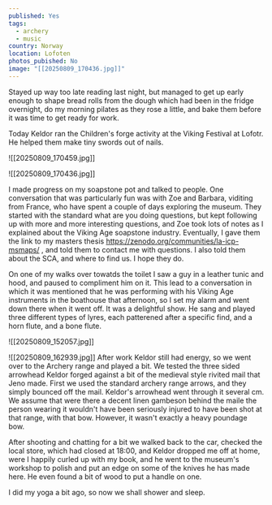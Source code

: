 ```yaml
---
published: Yes
tags:
  - archery
  - music
country: Norway
location: Lofoten
photos_pubished: No
image: "[[20250809_170436.jpg]]"
---
```

Stayed up way too late reading last night, but managed to get up early enough to shape bread rolls from the dough which had been in the fridge overnight, do my morning pilates as they rose a little, and bake them before it was time to get ready for work. 

Today Keldor ran the Children's forge activity at the Viking Festival at Lofotr. He helped them make tiny swords out of nails.  

![[20250809_170459.jpg]]

![[20250809_170436.jpg]]

I made progress on my soapstone pot and talked to people. One conversation that was particularly fun was with Zoe and Barbara, viditing from France, who have spent a couple of days exploring the museum. They started with the standard what are you doing questions, but kept following up with more and more interesting questions, and Zoe took lots of notes as I explained about the Viking Age soapstone industry. Eventually, I gave them the link to my masters thesis https://zenodo.org/communities/la-icp-msmaps/ , and told them to contact me with questions. I also told them about the SCA, and where to find us. I hope they do.

On one of my walks over towatds the toilet I saw a guy in a leather tunic and hood, and paused to compliment him on it. This lead to a conversation in which it was mentioned that he was performing with his Viking Age instruments in the boathouse that afternoon, so I set my alarm and went down there when it went off. It was a delightful show. He sang and played three different types of lyres, each patterened after a specific find, and a horn flute, and a bone flute.


![[20250809_152057.jpg]]


![[20250809_162939.jpg]]
After work Keldor still had energy, so we went over to the Archery range and played a bit. We tested the three sided arrowhead Keldor forged against a bit of the medieval style rivited mail that Jeno made. First we used the standard archery range arrows, and they simply bounced off the mail. Keldor's arrowhead went through it several cm. We assume that were there a decent linen gambeson behind the maile the person wearing it wouldn't have been seriously injured to have been shot at that range, with that bow. However, it wasn't exactly a heavy poundage bow.

After shooting and chatting for a bit we walked back to the car, checked the local store, which had closed at 18:00, and Keldor dropped me off at home, were I happily curled up with my book, and he went to the museum's workshop to polish and put an edge on some of the knives he has made here. He even found a bit of wood to put a handle on one.

I did my yoga a bit ago, so now we shall shower and sleep.